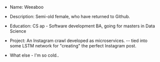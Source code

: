 - Name: Weeaboo 

- Description: Semi-old female, who have returned to Github. 

- Education: CS ap - Software development BA, going for masters in Data Science

- Project: An Instagram crawl developed as microservices. -- tied into some LSTM network for "creating" the perfect Instagram post. 

- What else - I'm so cold..
